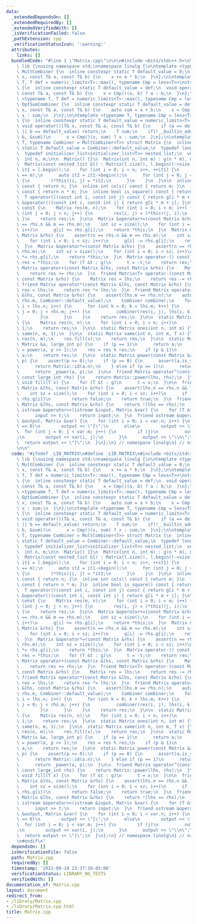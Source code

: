 ```yaml
---
data:
  _extendedDependsOn: []
  _extendedRequiredBy: []
  _extendedVerifiedWith: []
  _isVerificationFailed: false
  _pathExtension: cpp
  _verificationStatusIcon: ':warning:'
  attributes:
    links: []
  bundledCode: "#line 1 \"Matrix.cpp\"\n\n\n#include <bits/stdc++.h>\n\nnamespace\
    \ lib {\nusing namespace std;\nnamespace linalg {\n\ntemplate <typename T>\nstruct\
    \ MultCombiner {\n  inline constexpr static T default_value = 0;\n  void operator()(T&\
    \ x, const T& a, const T& b) {\n    x += a * b;\n  }\n};\n\ntemplate <typename\
    \ T, T def = numeric_limits<T>::max(), typename Cmp = less<T>>\nstruct OptCombiner\
    \ {\n  inline constexpr static T default_value = def;\n  void operator()(T& x,\
    \ const T& a, const T& b) {\n    x = Cmp()(a, b) ? a : b;\n  }\n};\n\ntemplate\
    \ <typename T, T def = numeric_limits<T>::max(), typename Cmp = less<T>>\nstruct\
    \ OptSumCombiner {\n  inline constexpr static T default_value = def;\n  void operator()(T&\
    \ x, const T& a, const T& b) {\n    auto sum = a + b;\n    x = Cmp()(x, sum) ?\
    \ x : sum;\n  }\n};\n\ntemplate <typename T, typename Cmp = less<T>>\nstruct SafeOptSumCombiner\
    \ {\n  inline constexpr static T default_value = numeric_limits<T>::max();\n \
    \ void operator()(T& x, const T& a, const T& b) {\n    if (a == default_value\
    \ || b == default_value) return;\n    T sum;\n    if(!__builtin_add_overflow(a,\
    \ b, &sum))\n      x = Cmp()(x, sum) ? x : sum;\n  }\n};\n\ntemplate <typename\
    \ T, typename Combiner = MultCombiner<T>> struct Matrix {\n  inline constexpr\
    \ static T default_value = Combiner::default_value;\n  typedef long long large_int;\n\
    \  typedef initializer_list<initializer_list<T>> nested_list;\n  vector<T> g;\n\
    \  int n, m;\n\n  Matrix() {}\n  Matrix(int n, int m) : g(n * m), n(n), m(m) {}\n\
    \  Matrix(const nested_list &l) : Matrix(l.size(), l.begin()->size()) {\n    auto\
    \ it1 = l.begin();\n    for (int i = 0; i < n; i++, ++it1) {\n      assert((int)it1->size()\
    \ == m);\n      auto it2 = it1->begin();\n      for (int j = 0; j < m; j++, ++it2)\
    \ {\n        (*this)(i, j) = *it2;\n      }\n    }\n  }\n\n  inline int rows()\
    \ const { return n; }\n  inline int cols() const { return m; }\n  inline int size()\
    \ const { return n * m; }\n  inline bool is_square() const { return n == m; }\n\
    \  T operator()(const int i, const int j) const { return g[i * m + j]; }\n  T\
    \ &operator()(const int i, const int j) { return g[i * m + j]; }\n\n  Matrix t()\
    \ const {\n    Matrix res(m, n);\n    for (int i = 0; i < m; i++) {\n      for\
    \ (int j = 0; j < n; j++) {\n        res(i, j) = (*this)(j, i);\n      }\n   \
    \ }\n    return res;\n  }\n\n  Matrix &operator+=(const Matrix &rhs) {\n    assert(n\
    \ == rhs.n && m == rhs.m);\n    int sz = size();\n    for (int i = 0; i < sz;\
    \ i++)\n      g[i] += rhs.g[i];\n    return *this;\n  }\n  Matrix &operator-=(const\
    \ Matrix &rhs) {\n    assert(n == rhs.n && m == rhs.m);\n    int sz = size();\n\
    \    for (int i = 0; i < sz; i++)\n      g[i] -= rhs.g[i];\n    return *this;\n\
    \  }\n  Matrix &operator*=(const Matrix &rhs) {\n    assert(n == rhs.n && m ==\
    \ rhs.m);\n    int sz = size();\n    for (int i = 0; i < sz; i++)\n      g[i]\
    \ *= rhs.g[i];\n    return *this;\n  }\n  Matrix operator-() const {\n    Matrix\
    \ res = *this;\n    for (T &t : g)\n      t = -t;\n    return res;\n  }\n\n  friend\
    \ Matrix operator+(const Matrix &lhs, const Matrix &rhs) {\n    Matrix res = lhs;\n\
    \    return res += rhs;\n  }\n  friend Matrix<T> operator-(const Matrix &lhs,\
    \ const Matrix &rhs) {\n    Matrix res = lhs;\n    return res -= rhs;\n  }\n \
    \ friend Matrix operator*(const Matrix &lhs, const Matrix &rhs) {\n    Matrix\
    \ res = lhs;\n    return res *= lhs;\n  }\n  friend Matrix operator%(const Matrix\
    \ &lhs, const Matrix &rhs) {\n    assert(lhs.m == rhs.n);\n    auto res = Matrix::same(lhs.n,\
    \ rhs.m, Combiner::default_value);\n    Combiner combiner;\n    for (int i = 0;\
    \ i < lhs.n; i++) {\n      for (int k = 0; k < lhs.m; k++) {\n        for (int\
    \ j = 0; j < rhs.m; j++) {\n          combiner(res(i, j), lhs(i, k), rhs(k, j));\n\
    \        }\n      }\n    }\n    return res;\n  }\n\n  static Matrix id(int n)\
    \ {\n    Matrix res(n, n);\n    for (int i = 0; i < n; i++)\n      res(i, i) =\
    \ 1;\n    return res;\n  }\n\n  static Matrix ones(int n, int m) {\n    return\
    \ same(n, m, 1);\n  }\n\n  static Matrix same(int n, int m, T x) {\n    Matrix\
    \ res(n, m);\n    res.fill(x);\n    return res;\n  }\n\n  static Matrix _power(const\
    \ Matrix &a, large_int p) {\n    if (p == 1)\n      return a;\n    Matrix res\
    \ = power(a, p >> 1);\n    res = res % res;\n    if (p & 1)\n      res = res %\
    \ a;\n    return res;\n  }\n\n  static Matrix power(const Matrix &a, large_int\
    \ p) {\n    assert(p >= 0);\n    if (p == 0) {\n      assert(a.is_square());\n\
    \      return Matrix::id(a.n);\n    } else if (p == 1)\n      return a;\n    else\n\
    \      return _power(a, p);\n  }\n\n  friend Matrix operator^(const Matrix &lhs,\
    \ const large_int rhs) {\n    return Matrix::power(lhs, rhs);\n  }\n\n  inline\
    \ void fill(T x) {\n    for (T &t : g)\n      t = x;\n  }\n\n  friend bool operator==(const\
    \ Matrix &lhs, const Matrix &rhs) {\n    assert(lhs.n == rhs.n && lhs.m == rhs.m);\n\
    \    int sz = size();\n    for (int i = 0; i < sz; i++)\n      if (lhs.g[i] !=\
    \ rhs.g[i])\n        return false;\n    return true;\n  }\n  friend bool operator!=(const\
    \ Matrix &lhs, const Matrix &rhs) {\n    return !(lhs == rhs);\n  }\n\n  friend\
    \ istream &operator>>(istream &input, Matrix &var) {\n    for (T &t : var.g)\n\
    \      input >> t;\n    return input;\n  }\n  friend ostream &operator<<(ostream\
    \ &output, Matrix &var) {\n    for (int i = 0; i < var.n; i++) {\n      if (i\
    \ == 0)\n        output << \"[\";\n      else\n        output << \" \";\n    \
    \  for (int j = 0; j < var.m; j++) {\n        if (j)\n          output << \" \"\
    ;\n        output << var(i, j);\n      }\n      output << \"\\n\";\n    }\n  \
    \  return output << \"]\";\n  }\n};\n} // namespace linalg\n} // namespace lib\n\
    \n\n"
  code: "#ifndef _LIB_MATRIX\n#define _LIB_MATRIX\n#include <bits/stdc++.h>\n\nnamespace\
    \ lib {\nusing namespace std;\nnamespace linalg {\n\ntemplate <typename T>\nstruct\
    \ MultCombiner {\n  inline constexpr static T default_value = 0;\n  void operator()(T&\
    \ x, const T& a, const T& b) {\n    x += a * b;\n  }\n};\n\ntemplate <typename\
    \ T, T def = numeric_limits<T>::max(), typename Cmp = less<T>>\nstruct OptCombiner\
    \ {\n  inline constexpr static T default_value = def;\n  void operator()(T& x,\
    \ const T& a, const T& b) {\n    x = Cmp()(a, b) ? a : b;\n  }\n};\n\ntemplate\
    \ <typename T, T def = numeric_limits<T>::max(), typename Cmp = less<T>>\nstruct\
    \ OptSumCombiner {\n  inline constexpr static T default_value = def;\n  void operator()(T&\
    \ x, const T& a, const T& b) {\n    auto sum = a + b;\n    x = Cmp()(x, sum) ?\
    \ x : sum;\n  }\n};\n\ntemplate <typename T, typename Cmp = less<T>>\nstruct SafeOptSumCombiner\
    \ {\n  inline constexpr static T default_value = numeric_limits<T>::max();\n \
    \ void operator()(T& x, const T& a, const T& b) {\n    if (a == default_value\
    \ || b == default_value) return;\n    T sum;\n    if(!__builtin_add_overflow(a,\
    \ b, &sum))\n      x = Cmp()(x, sum) ? x : sum;\n  }\n};\n\ntemplate <typename\
    \ T, typename Combiner = MultCombiner<T>> struct Matrix {\n  inline constexpr\
    \ static T default_value = Combiner::default_value;\n  typedef long long large_int;\n\
    \  typedef initializer_list<initializer_list<T>> nested_list;\n  vector<T> g;\n\
    \  int n, m;\n\n  Matrix() {}\n  Matrix(int n, int m) : g(n * m), n(n), m(m) {}\n\
    \  Matrix(const nested_list &l) : Matrix(l.size(), l.begin()->size()) {\n    auto\
    \ it1 = l.begin();\n    for (int i = 0; i < n; i++, ++it1) {\n      assert((int)it1->size()\
    \ == m);\n      auto it2 = it1->begin();\n      for (int j = 0; j < m; j++, ++it2)\
    \ {\n        (*this)(i, j) = *it2;\n      }\n    }\n  }\n\n  inline int rows()\
    \ const { return n; }\n  inline int cols() const { return m; }\n  inline int size()\
    \ const { return n * m; }\n  inline bool is_square() const { return n == m; }\n\
    \  T operator()(const int i, const int j) const { return g[i * m + j]; }\n  T\
    \ &operator()(const int i, const int j) { return g[i * m + j]; }\n\n  Matrix t()\
    \ const {\n    Matrix res(m, n);\n    for (int i = 0; i < m; i++) {\n      for\
    \ (int j = 0; j < n; j++) {\n        res(i, j) = (*this)(j, i);\n      }\n   \
    \ }\n    return res;\n  }\n\n  Matrix &operator+=(const Matrix &rhs) {\n    assert(n\
    \ == rhs.n && m == rhs.m);\n    int sz = size();\n    for (int i = 0; i < sz;\
    \ i++)\n      g[i] += rhs.g[i];\n    return *this;\n  }\n  Matrix &operator-=(const\
    \ Matrix &rhs) {\n    assert(n == rhs.n && m == rhs.m);\n    int sz = size();\n\
    \    for (int i = 0; i < sz; i++)\n      g[i] -= rhs.g[i];\n    return *this;\n\
    \  }\n  Matrix &operator*=(const Matrix &rhs) {\n    assert(n == rhs.n && m ==\
    \ rhs.m);\n    int sz = size();\n    for (int i = 0; i < sz; i++)\n      g[i]\
    \ *= rhs.g[i];\n    return *this;\n  }\n  Matrix operator-() const {\n    Matrix\
    \ res = *this;\n    for (T &t : g)\n      t = -t;\n    return res;\n  }\n\n  friend\
    \ Matrix operator+(const Matrix &lhs, const Matrix &rhs) {\n    Matrix res = lhs;\n\
    \    return res += rhs;\n  }\n  friend Matrix<T> operator-(const Matrix &lhs,\
    \ const Matrix &rhs) {\n    Matrix res = lhs;\n    return res -= rhs;\n  }\n \
    \ friend Matrix operator*(const Matrix &lhs, const Matrix &rhs) {\n    Matrix\
    \ res = lhs;\n    return res *= lhs;\n  }\n  friend Matrix operator%(const Matrix\
    \ &lhs, const Matrix &rhs) {\n    assert(lhs.m == rhs.n);\n    auto res = Matrix::same(lhs.n,\
    \ rhs.m, Combiner::default_value);\n    Combiner combiner;\n    for (int i = 0;\
    \ i < lhs.n; i++) {\n      for (int k = 0; k < lhs.m; k++) {\n        for (int\
    \ j = 0; j < rhs.m; j++) {\n          combiner(res(i, j), lhs(i, k), rhs(k, j));\n\
    \        }\n      }\n    }\n    return res;\n  }\n\n  static Matrix id(int n)\
    \ {\n    Matrix res(n, n);\n    for (int i = 0; i < n; i++)\n      res(i, i) =\
    \ 1;\n    return res;\n  }\n\n  static Matrix ones(int n, int m) {\n    return\
    \ same(n, m, 1);\n  }\n\n  static Matrix same(int n, int m, T x) {\n    Matrix\
    \ res(n, m);\n    res.fill(x);\n    return res;\n  }\n\n  static Matrix _power(const\
    \ Matrix &a, large_int p) {\n    if (p == 1)\n      return a;\n    Matrix res\
    \ = power(a, p >> 1);\n    res = res % res;\n    if (p & 1)\n      res = res %\
    \ a;\n    return res;\n  }\n\n  static Matrix power(const Matrix &a, large_int\
    \ p) {\n    assert(p >= 0);\n    if (p == 0) {\n      assert(a.is_square());\n\
    \      return Matrix::id(a.n);\n    } else if (p == 1)\n      return a;\n    else\n\
    \      return _power(a, p);\n  }\n\n  friend Matrix operator^(const Matrix &lhs,\
    \ const large_int rhs) {\n    return Matrix::power(lhs, rhs);\n  }\n\n  inline\
    \ void fill(T x) {\n    for (T &t : g)\n      t = x;\n  }\n\n  friend bool operator==(const\
    \ Matrix &lhs, const Matrix &rhs) {\n    assert(lhs.n == rhs.n && lhs.m == rhs.m);\n\
    \    int sz = size();\n    for (int i = 0; i < sz; i++)\n      if (lhs.g[i] !=\
    \ rhs.g[i])\n        return false;\n    return true;\n  }\n  friend bool operator!=(const\
    \ Matrix &lhs, const Matrix &rhs) {\n    return !(lhs == rhs);\n  }\n\n  friend\
    \ istream &operator>>(istream &input, Matrix &var) {\n    for (T &t : var.g)\n\
    \      input >> t;\n    return input;\n  }\n  friend ostream &operator<<(ostream\
    \ &output, Matrix &var) {\n    for (int i = 0; i < var.n; i++) {\n      if (i\
    \ == 0)\n        output << \"[\";\n      else\n        output << \" \";\n    \
    \  for (int j = 0; j < var.m; j++) {\n        if (j)\n          output << \" \"\
    ;\n        output << var(i, j);\n      }\n      output << \"\\n\";\n    }\n  \
    \  return output << \"]\";\n  }\n};\n} // namespace linalg\n} // namespace lib\n\
    \n#endif\n"
  dependsOn: []
  isVerificationFile: false
  path: Matrix.cpp
  requiredBy: []
  timestamp: '2022-09-18 23:37:16-03:00'
  verificationStatus: LIBRARY_NO_TESTS
  verifiedWith: []
documentation_of: Matrix.cpp
layout: document
redirect_from:
- /library/Matrix.cpp
- /library/Matrix.cpp.html
title: Matrix.cpp
---
```

